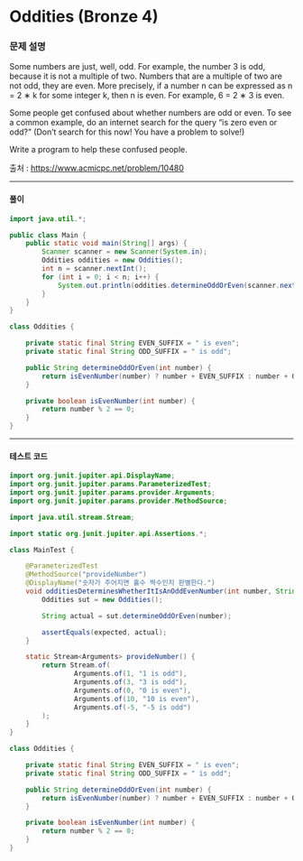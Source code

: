 # Oddities (Bronze 4)

### 문제 설명

Some numbers are just, well, odd. For example, the number 3 is odd, because it is not a multiple of two. Numbers that are a multiple of two are not odd, they are even. More precisely, if a number n can be expressed as n = 2 ∗ k for some integer k, then n is even. For example, 6 = 2 ∗ 3 is even.

Some people get confused about whether numbers are odd or even. To see a common example, do an internet search for the query “is zero even or odd?” (Don’t search for this now! You have a problem to solve!)

Write a program to help these confused people.

출처 : https://www.acmicpc.net/problem/10480

---

#### 풀이
~~~java
import java.util.*;

public class Main {
    public static void main(String[] args) {
        Scanner scanner = new Scanner(System.in);
        Oddities oddities = new Oddities();
        int n = scanner.nextInt();
        for (int i = 0; i < n; i++) {
            System.out.println(oddities.determineOddOrEven(scanner.nextInt()));
        }
    }
}

class Oddities {

    private static final String EVEN_SUFFIX = " is even";
    private static final String ODD_SUFFIX = " is odd";

    public String determineOddOrEven(int number) {
        return isEvenNumber(number) ? number + EVEN_SUFFIX : number + ODD_SUFFIX;
    }

    private boolean isEvenNumber(int number) {
        return number % 2 == 0;
    }
}
~~~

---

#### 테스트 코드
~~~java
import org.junit.jupiter.api.DisplayName;
import org.junit.jupiter.params.ParameterizedTest;
import org.junit.jupiter.params.provider.Arguments;
import org.junit.jupiter.params.provider.MethodSource;

import java.util.stream.Stream;

import static org.junit.jupiter.api.Assertions.*;

class MainTest {

    @ParameterizedTest
    @MethodSource("provideNumber")
    @DisplayName("숫자가 주어지면 홀수 짝수인지 판별한다.")
    void odditiesDeterminesWhetherItIsAnOddEvenNumber(int number, String expected) {
        Oddities sut = new Oddities();

        String actual = sut.determineOddOrEven(number);

        assertEquals(expected, actual);
    }

    static Stream<Arguments> provideNumber() {
        return Stream.of(
                Arguments.of(1, "1 is odd"),
                Arguments.of(3, "3 is odd"),
                Arguments.of(0, "0 is even"),
                Arguments.of(10, "10 is even"),
                Arguments.of(-5, "-5 is odd")
        );
    }
}

class Oddities {

    private static final String EVEN_SUFFIX = " is even";
    private static final String ODD_SUFFIX = " is odd";

    public String determineOddOrEven(int number) {
        return isEvenNumber(number) ? number + EVEN_SUFFIX : number + ODD_SUFFIX;
    }

    private boolean isEvenNumber(int number) {
        return number % 2 == 0;
    }
}
~~~
